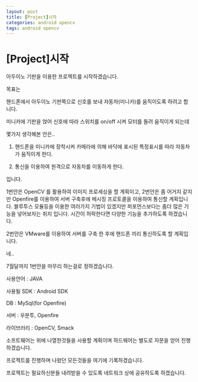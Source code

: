 ```yaml
---
layout: post
title: [Project]시작
categories: android opencv
tags: android opencv
---
```


# [Project]시작



아두이노 기판을 이용한 프로젝트를 시작하겠습니다.

 

목표는

 

핸드폰에서 아두이노 기판쪽으로 신호를 보내 자동차(미니카)를 움직이도록 하려고 합니다.

 

미니카에 기판을 얹어 신호에 따라 스위치를 on/off 시켜 모터를 돌려 움직이게 되는데

 

몇가지 생각해본 안은..

 

1. 핸드폰을 미니카에 장착시켜 카메라에 의해 바닥에 표시된 특정표시를 따라 자동차가 움직이게 한다.

 

2. 통신을 이용하여 원격으로 자동차를 이동하게 한다.

 

입니다.

 

1번안은 OpenCV 를 활용하여 이미지 프로세싱을 할 계획이고, 2번안은 좀 어거지 같지만 Openfire를 이용하여 서버 구축후에 메시징 프로토콜을 이용하여 통신할 계획입니다. 블루투스 모듈등을 이용한 여러가지 기법이 있겠지만 퍼포먼스보다는 좀더 많은 기능을 넣어보자는 취지 입니다. 시간이 허락한다면 다양한 기능을 추가하도록 하겠습니다.

 

2번안은 VMware를 이용하여 서버를 구축 한 후에 핸드폰 끼리 통신하도록 할 계획입니다.

 

네..

 

7월달까지 1번안을 마무리 하는걸로 정하겠습니다.

 

사용언어 : JAVA

사용될 SDK : Android SDK

DB : MySql(for Openfire)

서버 : 우분투, Openfire

라이브러리 : OpenCV, Smack

 

소프트웨어는 위에 나열한것들을 사용할 계획이며 하드웨어는 별도로 자문을 얻어 진행하겠습니다.

프로젝트를 진행하며 나왔던 모든것들을 여기에 기록하겠습니다.

프로젝트는 필요하신분들 내려받을 수 있도록 네트워크 상에 공유하도록 하겠습니다.